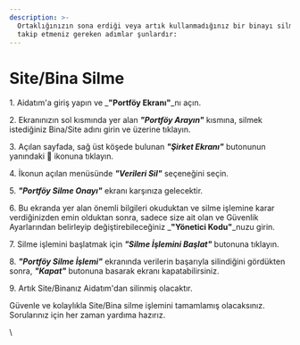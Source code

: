 ```yaml
---
description: >-
  Ortaklığınızın sona erdiği veya artık kullanmadığınız bir binayı silmek için
  takip etmeniz gereken adımlar şunlardır:
---
```


# Site/Bina Silme

&#x20;

1\. Aidatım'a giriş yapın ve _**"Portföy Ekranı"**_nı açın.

2\. Ekranınızın sol kısmında yer alan _**"Portföy Arayın"**_ kısmına, silmek istediğiniz Bina/Site adını girin ve üzerine tıklayın.

3\. Açılan sayfada, sağ üst köşede bulunan _**"Şirket Ekranı"**_ butonunun yanındaki 🔽 ikonuna tıklayın.

4\. İkonun açılan menüsünde _**"Verileri Sil"**_ seçeneğini seçin.

5\. _**"Portföy Silme Onayı"**_ ekranı karşınıza gelecektir.

6\. Bu ekranda yer alan önemli bilgileri okuduktan ve silme işlemine karar verdiğinizden emin olduktan sonra, sadece size ait olan ve Güvenlik Ayarlarından belirleyip değiştirebileceğiniz _**"Yönetici Kodu"**_nuzu girin.

7\. Silme işlemini başlatmak için _**"Silme İşlemini Başlat"**_ butonuna tıklayın.

8\. _**"Portföy Silme İşlemi"**_ ekranında verilerin başarıyla silindiğini gördükten sonra, _**"Kapat"**_ butonuna basarak ekranı kapatabilirsiniz.

9\. Artık Site/Binanız Aidatım'dan silinmiş olacaktır.

&#x20;

Güvenle ve kolaylıkla Site/Bina silme işlemini tamamlamış olacaksınız. Sorularınız için her zaman yardıma hazırız.

\
